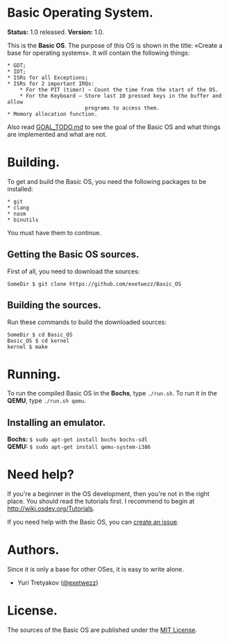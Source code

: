 Basic Operating System.
=======================

**Status:** 1.0 released.
**Version:** 1.0.

This is the **Basic OS**. The purpose of this OS is shown in the title: &laquo;Create a base for operating systems&raquo;. 
It will contain the following things:

```
* GDT;
* IDT;
* ISRs for all Exceptions;
* ISRs for 2 important IRQs:
	* For the PIT (timer) — Count the time from the start of the OS.
	* For the Keyboard — Store last 10 pressed keys in the buffer and allow
	                     programs to access them.
* Memory allocation function.
```

Also read [GOAL_TODO.md](https://github.com/ExeTwezz/Basic_OS/blob/master/GOAL_TODO.md) to see the goal of the Basic OS and what things are implemented and what are not.

Building.
=========

To get and build the Basic OS, you need the following packages to be installed:

```
* git
* clang
* nasm
* binutils
```

You must have them to continue.

## Getting the Basic OS sources.

First of all, you need to download the sources:

```
SomeDir $ git clone https://github.com/exetwezz/Basic_OS
```

## Building the sources.

Run these commands to build the downloaded sources:

```
SomeDir $ cd Basic_OS
Basic_OS $ cd kernel
kernel $ make
```

Running.
========

To run the compiled Basic OS in the **Bochs**, type `./run.sh`.
To run it in the **QEMU**, type `./run.sh qemu`.

## Installing an emulator.

**Bochs:** `$ sudo apt-get install bochs bochs-sdl`<br>
**QEMU:** `$ sudo apt-get install qemu-system-i386`

Need help?
==========

If you're a beginner in the OS development, then you're not in the right place. You should read the tutorials first.
I recommend to begin at http://wiki.osdev.org/Tutorials.

If you need help with the Basic OS, you can [create an issue](https://github.com/ExeTwezz/Basic_OS/issues/new).

Authors.
========

Since it is only a base for other OSes, it is easy to write alone.

* Yuri Tretyakov ([@exetwezz](https://github.com/ExeTwezz))

License.
========

The sources of the Basic OS are published under the [MIT License](http://choosealicense.com/licenses/mit/).
